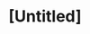 ---
pid: RS4
title: "[Untitled]"
location_transcription: 
zipcode: NJ08003
outside_phl: Cherry Hill NJ
neighborhood: 
age: '73'
age_range: 70+
instagram: 
image_file_name: RS_4.jpg
proposal_transcription: |-
  Rebecca Craty and Mother Katharine Drexel -
  ideas of individuals to consider
topic: History,Women
topic_summary: 0, 0
type: Other No Form
keywords_other: 
credit: 
image_labels: 
twitter: 
facebook: 
permalink: "/monuments/rs4/"
layout: item-page
---